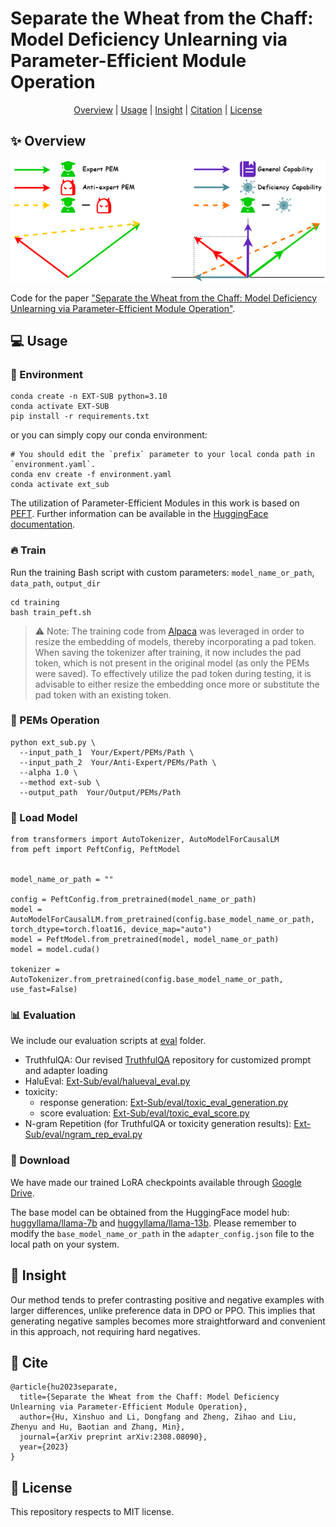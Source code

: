 # Separate the Wheat from the Chaff: Model Deficiency Unlearning via Parameter-Efficient Module Operation

<div align="center">

 [Overview](https://github.com/HITsz-TMG/Ext-Sub/tree/main?tab=readme-ov-file#sparkles-overview) | [Usage](https://github.com/HITsz-TMG/Ext-Sub/tree/main?tab=readme-ov-file#computer-usage) | [Insight](https://github.com/HITsz-TMG/Ext-Sub/tree/main?tab=readme-ov-file#thinking-insight) | [Citation](https://github.com/HITsz-TMG/Ext-Sub/tree/main?tab=readme-ov-file#link-cite) | [License](https://github.com/HITsz-TMG/Ext-Sub/tree/main?tab=readme-ov-file#scroll-license)

</div>

## :sparkles: Overview

<p align="center">
  <img src="figure/ext-sub.png" width="650"/>
</p>

Code for the paper ["Separate the Wheat from the Chaff: Model Deficiency Unlearning via Parameter-Efficient Module Operation"](https://arxiv.org/abs/2308.08090).



## :computer: Usage

### :rainbow: Environment

```
conda create -n EXT-SUB python=3.10
conda activate EXT-SUB
pip install -r requirements.txt
```
or you can simply copy our conda environment:
```
# You should edit the `prefix` parameter to your local conda path in `environment.yaml`.
conda env create -f environment.yaml
conda activate ext_sub
```

The utilization of Parameter-Efficient Modules in this work is based on [PEFT](https://github.com/huggingface/peft). Further information can be available in the [HuggingFace documentation](https://huggingface.co/docs/peft/main/en/index).


### :fire: Train

Run the training Bash script with custom parameters: `model_name_or_path`, `data_path`, `output_dir`

```
cd training
bash train_peft.sh
```

> ⚠️ Note: The training code from [Alpaca](https://github.com/tatsu-lab/stanford_alpaca) was leveraged in order to resize the embedding of models, thereby incorporating a pad token. When saving the tokenizer after training, it now includes the pad token, which is not present in the original model (as only the PEMs were saved). To effectively utilize the pad token during testing, it is advisable to either resize the embedding once more or substitute the pad token with an existing token.

### :hammer: PEMs Operation

```
python ext_sub.py \
  --input_path_1  Your/Expert/PEMs/Path \
  --input_path_2  Your/Anti-Expert/PEMs/Path \
  --alpha 1.0 \
  --method ext-sub \
  --output_path  Your/Output/PEMs/Path
```

### :rocket: Load Model

```
from transformers import AutoTokenizer, AutoModelForCausalLM
from peft import PeftConfig, PeftModel


model_name_or_path = ""

config = PeftConfig.from_pretrained(model_name_or_path)
model = AutoModelForCausalLM.from_pretrained(config.base_model_name_or_path, torch_dtype=torch.float16, device_map="auto")
model = PeftModel.from_pretrained(model, model_name_or_path)
model = model.cuda()

tokenizer = AutoTokenizer.from_pretrained(config.base_model_name_or_path, use_fast=False)
```

### :bar_chart: Evaluation

We include our evaluation scripts at [eval](https://github.com/HITsz-TMG/Ext-Sub/tree/main/eval) folder.

+ TruthfulQA: Our revised [TruthfulQA](https://github.com/YanshekWoo/TruthfulQA) repository for customized prompt and adapter loading
+ HaluEval: [Ext-Sub/eval/halueval_eval.py](https://github.com/HITsz-TMG/Ext-Sub/blob/main/eval/halueval_eval.py)
+ toxicity: 
  + response generation: [Ext-Sub/eval/toxic_eval_generation.py](https://github.com/HITsz-TMG/Ext-Sub/blob/main/eval/toxic_eval_generation.py)
  + score evaluation: [Ext-Sub/eval/toxic_eval_score.py](https://github.com/HITsz-TMG/Ext-Sub/blob/main/eval/toxic_eval_score.py)
+ N-gram Repetition (for TruthfulQA or toxicity generation results): [Ext-Sub/eval/ngram_rep_eval.py](https://github.com/HITsz-TMG/Ext-Sub/blob/main/eval/ngram_rep_eval.py)

### :file_folder: Download

We have made our trained LoRA checkpoints available through [Google Drive](https://drive.google.com/drive/folders/13XhqHvLiTfwnrUZdSrQyGPZPh4iYXd-3?usp=sharing).

The base model can be obtained from the HuggingFace model hub: [huggyllama/llama-7b](https://huggingface.co/huggyllama/llama-7b) and [huggyllama/llama-13b](https://huggingface.co/huggyllama/llama-13b).
Please remember to modify the `base_model_name_or_path` in the `adapter_config.json` file to the local path on your system.



## :thinking: Insight
Our method tends to prefer contrasting positive and negative examples with larger differences, unlike preference data in DPO or PPO. This implies that generating negative samples becomes more straightforward and convenient in this approach, not requiring hard negatives.



## :link: Cite

```
@article{hu2023separate,
  title={Separate the Wheat from the Chaff: Model Deficiency Unlearning via Parameter-Efficient Module Operation},
  author={Hu, Xinshuo and Li, Dongfang and Zheng, Zihao and Liu, Zhenyu and Hu, Baotian and Zhang, Min},
  journal={arXiv preprint arXiv:2308.08090},
  year={2023}
}
```



## :scroll: License

This repository respects to MIT license.